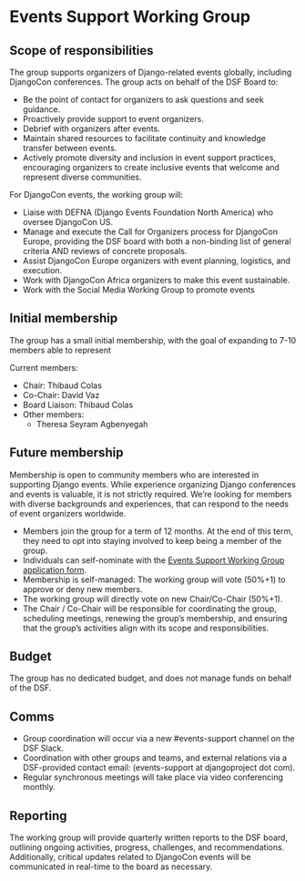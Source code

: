 # Events Support Working Group

## Scope of responsibilities

The group supports organizers of Django-related events globally, including DjangoCon conferences. The group acts on behalf of the DSF Board to:

- Be the point of contact for organizers to ask questions and seek guidance.
- Proactively provide support to event organizers.
- Debrief with organizers after events.
- Maintain shared resources to facilitate continuity and knowledge transfer between events.
- Actively promote diversity and inclusion in event support practices, encouraging organizers to create inclusive events that welcome and represent diverse communities.

For DjangoCon events, the working group will:

- Liaise with DEFNA (Django Events Foundation North America) who oversee DjangoCon US.
- Manage and execute the Call for Organizers process for DjangoCon Europe, providing the DSF board with both a non-binding list of general criteria AND reviews of concrete proposals.
- Assist DjangoCon Europe organizers with event planning, logistics, and execution.
- Work with DjangoCon Africa organizers to make this event sustainable.
- Work with the Social Media Working Group to promote events

## Initial membership

The group has a small initial membership, with the goal of expanding to 7-10 members able to represent

Current members:

- Chair: Thibaud Colas
- Co-Chair: David Vaz
- Board Liaison: Thibaud Colas
- Other members:
  - Theresa Seyram Agbenyegah

## Future membership

Membership is open to community members who are interested in supporting Django events. While experience organizing Django conferences and events is valuable, it is not strictly required. We’re looking for members with diverse backgrounds and experiences, that can respond to the needs of event organizers worldwide.

- Members join the group for a term of 12 months. At the end of this term, they need to opt into staying involved to keep being a member of the group.
- Individuals can self-nominate with the [Events Support Working Group application form](https://docs.google.com/forms/d/e/1FAIpQLSeq_kbsnvvTW2Tkk1cUsCOk3CJNoBbT7HANM6ZUo8t38PieLQ/viewform?usp=dialog).
- Membership is self-managed: The working group will vote (50%+1) to approve or deny new members.
- The working group will directly vote on new Chair/Co-Chair (50%+1).
- The Chair / Co-Chair will be responsible for coordinating the group, scheduling meetings, renewing the group’s membership, and ensuring that the group’s activities align with its scope and responsibilities.

## Budget

The group has no dedicated budget, and does not manage funds on behalf of the DSF.

## Comms

- Group coordination will occur via a new #events-support channel on the DSF Slack.
- Coordination with other groups and teams, and external relations via a DSF-provided contact email: (events-support at djangoproject dot com).
- Regular synchronous meetings will take place via video conferencing monthly.

## Reporting

The working group will provide quarterly written reports to the DSF board, outlining ongoing activities, progress, challenges, and recommendations. Additionally, critical updates related to DjangoCon events will be communicated in real-time to the board as necessary.
